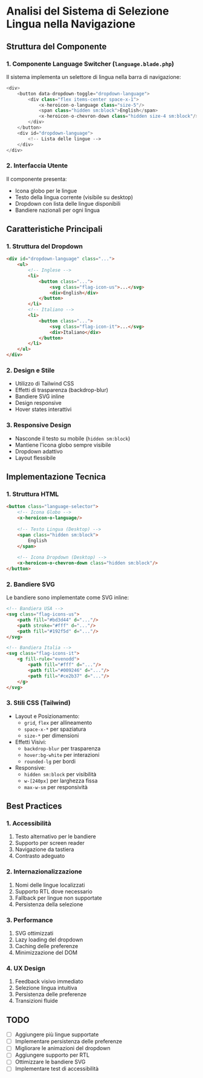 # Analisi del Sistema di Selezione Lingua nella Navigazione

## Struttura del Componente

### 1. Componente Language Switcher (`language.blade.php`)
Il sistema implementa un selettore di lingua nella barra di navigazione:

```php
<div>
    <button data-dropdown-toggle="dropdown-language">
        <div class="flex items-center space-x-1">
            <x-heroicon-o-language class="size-5"/>
            <span class="hidden sm:block">English</span>
            <x-heroicon-o-chevron-down class="hidden size-4 sm:block"/>
        </div>
    </button>
    <div id="dropdown-language">
        <!-- Lista delle lingue -->
    </div>
</div>
```

### 2. Interfaccia Utente
Il componente presenta:
- Icona globo per le lingue
- Testo della lingua corrente (visibile su desktop)
- Dropdown con lista delle lingue disponibili
- Bandiere nazionali per ogni lingua

## Caratteristiche Principali

### 1. Struttura del Dropdown
```html
<div id="dropdown-language" class="...">
    <ul>
        <!-- Inglese -->
        <li>
            <button class="...">
                <svg class="flag-icon-us">...</svg>
                <div>English</div>
            </button>
        </li>
        <!-- Italiano -->
        <li>
            <button class="...">
                <svg class="flag-icon-it">...</svg>
                <div>Italiano</div>
            </button>
        </li>
    </ul>
</div>
```

### 2. Design e Stile
- Utilizzo di Tailwind CSS
- Effetti di trasparenza (backdrop-blur)
- Bandiere SVG inline
- Design responsive
- Hover states interattivi

### 3. Responsive Design
- Nasconde il testo su mobile (`hidden sm:block`)
- Mantiene l'icona globo sempre visibile
- Dropdown adattivo
- Layout flessibile

## Implementazione Tecnica

### 1. Struttura HTML
```html
<button class="language-selector">
    <!-- Icona Globo -->
    <x-heroicon-o-language/>
    
    <!-- Testo Lingua (Desktop) -->
    <span class="hidden sm:block">
        English
    </span>
    
    <!-- Icona Dropdown (Desktop) -->
    <x-heroicon-o-chevron-down class="hidden sm:block"/>
</button>
```

### 2. Bandiere SVG
Le bandiere sono implementate come SVG inline:
```html
<!-- Bandiera USA -->
<svg class="flag-icons-us">
    <path fill="#bd3d44" d="..."/>
    <path stroke="#fff" d="..."/>
    <path fill="#192f5d" d="..."/>
</svg>

<!-- Bandiera Italia -->
<svg class="flag-icons-it">
    <g fill-rule="evenodd">
        <path fill="#fff" d="..."/>
        <path fill="#009246" d="..."/>
        <path fill="#ce2b37" d="..."/>
    </g>
</svg>
```

### 3. Stili CSS (Tailwind)
- Layout e Posizionamento:
  - `grid`, `flex` per allineamento
  - `space-x-*` per spaziatura
  - `size-*` per dimensioni
- Effetti Visivi:
  - `backdrop-blur` per trasparenza
  - `hover:bg-white` per interazioni
  - `rounded-lg` per bordi
- Responsive:
  - `hidden sm:block` per visibilità
  - `w-[240px]` per larghezza fissa
  - `max-w-sm` per responsività

## Best Practices

### 1. Accessibilità
1. Testo alternativo per le bandiere
2. Supporto per screen reader
3. Navigazione da tastiera
4. Contrasto adeguato

### 2. Internazionalizzazione
1. Nomi delle lingue localizzati
2. Supporto RTL dove necessario
3. Fallback per lingue non supportate
4. Persistenza della selezione

### 3. Performance
1. SVG ottimizzati
2. Lazy loading del dropdown
3. Caching delle preferenze
4. Minimizzazione del DOM

### 4. UX Design
1. Feedback visivo immediato
2. Selezione lingua intuitiva
3. Persistenza delle preferenze
4. Transizioni fluide

## TODO
- [ ] Aggiungere più lingue supportate
- [ ] Implementare persistenza delle preferenze
- [ ] Migliorare le animazioni del dropdown
- [ ] Aggiungere supporto per RTL
- [ ] Ottimizzare le bandiere SVG
- [ ] Implementare test di accessibilità
